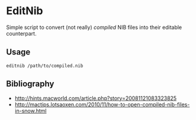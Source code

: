 # EditNib

Simple script to convert (not really) *compiled* NIB files into their editable counterpart.

## Usage

    editnib /path/to/compiled.nib

## Bibliography
- http://hints.macworld.com/article.php?story=20081121083323825
- http://mactips.lotsaoxen.com/2010/11/how-to-open-compiled-nib-files-in-snow.html
